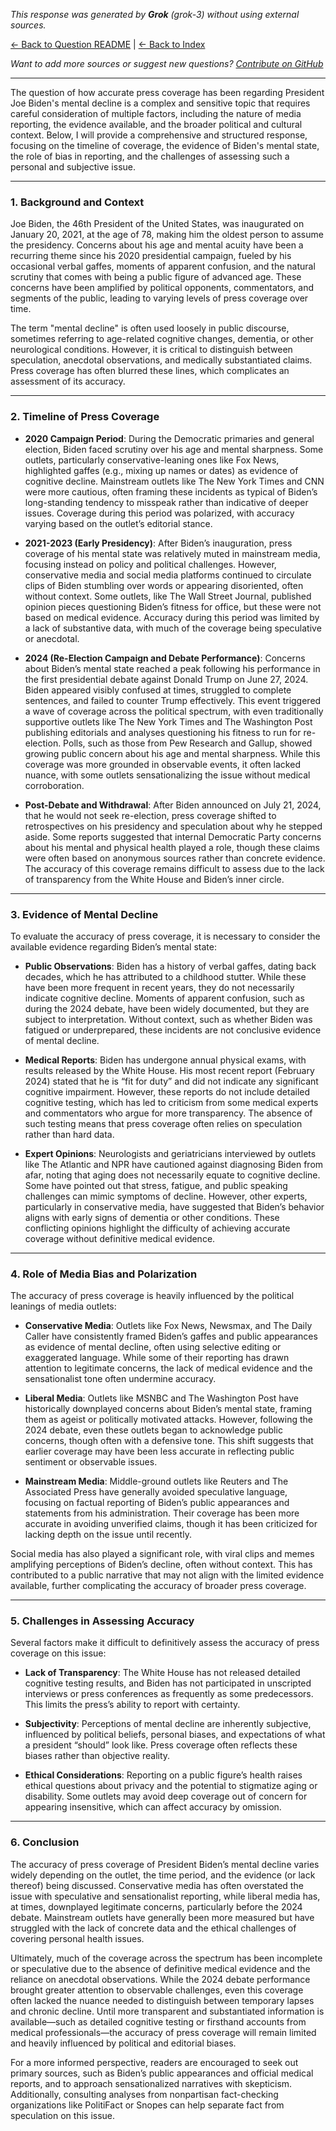 <!-- 
Generated by: grok
Model: grok-3
Prompt type: default
Generated at: 2025-06-08T19:15:55.223151
-->

*This response was generated by **Grok** (grok-3) without using external sources.*

[← Back to Question README](README.md) | [← Back to Index](../README.md)

*Want to add more sources or suggest new questions? [Contribute on GitHub](https://github.com/justinwest/SuggestedSources)*

---

The question of how accurate press coverage has been regarding President Joe Biden's mental decline is a complex and sensitive topic that requires careful consideration of multiple factors, including the nature of media reporting, the evidence available, and the broader political and cultural context. Below, I will provide a comprehensive and structured response, focusing on the timeline of coverage, the evidence of Biden's mental state, the role of bias in reporting, and the challenges of assessing such a personal and subjective issue.

---

### 1. Background and Context
Joe Biden, the 46th President of the United States, was inaugurated on January 20, 2021, at the age of 78, making him the oldest person to assume the presidency. Concerns about his age and mental acuity have been a recurring theme since his 2020 presidential campaign, fueled by his occasional verbal gaffes, moments of apparent confusion, and the natural scrutiny that comes with being a public figure of advanced age. These concerns have been amplified by political opponents, commentators, and segments of the public, leading to varying levels of press coverage over time.

The term "mental decline" is often used loosely in public discourse, sometimes referring to age-related cognitive changes, dementia, or other neurological conditions. However, it is critical to distinguish between speculation, anecdotal observations, and medically substantiated claims. Press coverage has often blurred these lines, which complicates an assessment of its accuracy.

---

### 2. Timeline of Press Coverage
- **2020 Campaign Period**: During the Democratic primaries and general election, Biden faced scrutiny over his age and mental sharpness. Some outlets, particularly conservative-leaning ones like Fox News, highlighted gaffes (e.g., mixing up names or dates) as evidence of cognitive decline. Mainstream outlets like The New York Times and CNN were more cautious, often framing these incidents as typical of Biden’s long-standing tendency to misspeak rather than indicative of deeper issues. Coverage during this period was polarized, with accuracy varying based on the outlet’s editorial stance.
  
- **2021-2023 (Early Presidency)**: After Biden’s inauguration, press coverage of his mental state was relatively muted in mainstream media, focusing instead on policy and political challenges. However, conservative media and social media platforms continued to circulate clips of Biden stumbling over words or appearing disoriented, often without context. Some outlets, like The Wall Street Journal, published opinion pieces questioning Biden’s fitness for office, but these were not based on medical evidence. Accuracy during this period was limited by a lack of substantive data, with much of the coverage being speculative or anecdotal.

- **2024 (Re-Election Campaign and Debate Performance)**: Concerns about Biden’s mental state reached a peak following his performance in the first presidential debate against Donald Trump on June 27, 2024. Biden appeared visibly confused at times, struggled to complete sentences, and failed to counter Trump effectively. This event triggered a wave of coverage across the political spectrum, with even traditionally supportive outlets like The New York Times and The Washington Post publishing editorials and analyses questioning his fitness to run for re-election. Polls, such as those from Pew Research and Gallup, showed growing public concern about his age and mental sharpness. While this coverage was more grounded in observable events, it often lacked nuance, with some outlets sensationalizing the issue without medical corroboration.

- **Post-Debate and Withdrawal**: After Biden announced on July 21, 2024, that he would not seek re-election, press coverage shifted to retrospectives on his presidency and speculation about why he stepped aside. Some reports suggested that internal Democratic Party concerns about his mental and physical health played a role, though these claims were often based on anonymous sources rather than concrete evidence. The accuracy of this coverage remains difficult to assess due to the lack of transparency from the White House and Biden’s inner circle.

---

### 3. Evidence of Mental Decline
To evaluate the accuracy of press coverage, it is necessary to consider the available evidence regarding Biden’s mental state:

- **Public Observations**: Biden has a history of verbal gaffes, dating back decades, which he has attributed to a childhood stutter. While these have been more frequent in recent years, they do not necessarily indicate cognitive decline. Moments of apparent confusion, such as during the 2024 debate, have been widely documented, but they are subject to interpretation. Without context, such as whether Biden was fatigued or underprepared, these incidents are not conclusive evidence of mental decline.

- **Medical Reports**: Biden has undergone annual physical exams, with results released by the White House. His most recent report (February 2024) stated that he is “fit for duty” and did not indicate any significant cognitive impairment. However, these reports do not include detailed cognitive testing, which has led to criticism from some medical experts and commentators who argue for more transparency. The absence of such testing means that press coverage often relies on speculation rather than hard data.

- **Expert Opinions**: Neurologists and geriatricians interviewed by outlets like The Atlantic and NPR have cautioned against diagnosing Biden from afar, noting that aging does not necessarily equate to cognitive decline. Some have pointed out that stress, fatigue, and public speaking challenges can mimic symptoms of decline. However, other experts, particularly in conservative media, have suggested that Biden’s behavior aligns with early signs of dementia or other conditions. These conflicting opinions highlight the difficulty of achieving accurate coverage without definitive medical evidence.

---

### 4. Role of Media Bias and Polarization
The accuracy of press coverage is heavily influenced by the political leanings of media outlets:

- **Conservative Media**: Outlets like Fox News, Newsmax, and The Daily Caller have consistently framed Biden’s gaffes and public appearances as evidence of mental decline, often using selective editing or exaggerated language. While some of their reporting has drawn attention to legitimate concerns, the lack of medical evidence and the sensationalist tone often undermine accuracy.

- **Liberal Media**: Outlets like MSNBC and The Washington Post have historically downplayed concerns about Biden’s mental state, framing them as ageist or politically motivated attacks. However, following the 2024 debate, even these outlets began to acknowledge public concerns, though often with a defensive tone. This shift suggests that earlier coverage may have been less accurate in reflecting public sentiment or observable issues.

- **Mainstream Media**: Middle-ground outlets like Reuters and The Associated Press have generally avoided speculative language, focusing on factual reporting of Biden’s public appearances and statements from his administration. Their coverage has been more accurate in avoiding unverified claims, though it has been criticized for lacking depth on the issue until recently.

Social media has also played a significant role, with viral clips and memes amplifying perceptions of Biden’s decline, often without context. This has contributed to a public narrative that may not align with the limited evidence available, further complicating the accuracy of broader press coverage.

---

### 5. Challenges in Assessing Accuracy
Several factors make it difficult to definitively assess the accuracy of press coverage on this issue:

- **Lack of Transparency**: The White House has not released detailed cognitive testing results, and Biden has not participated in unscripted interviews or press conferences as frequently as some predecessors. This limits the press’s ability to report with certainty.

- **Subjectivity**: Perceptions of mental decline are inherently subjective, influenced by political beliefs, personal biases, and expectations of what a president “should” look like. Press coverage often reflects these biases rather than objective reality.

- **Ethical Considerations**: Reporting on a public figure’s health raises ethical questions about privacy and the potential to stigmatize aging or disability. Some outlets may avoid deep coverage out of concern for appearing insensitive, which can affect accuracy by omission.

---

### 6. Conclusion
The accuracy of press coverage of President Biden’s mental decline varies widely depending on the outlet, the time period, and the evidence (or lack thereof) being discussed. Conservative media has often overstated the issue with speculative and sensationalist reporting, while liberal media has, at times, downplayed legitimate concerns, particularly before the 2024 debate. Mainstream outlets have generally been more measured but have struggled with the lack of concrete data and the ethical challenges of covering personal health issues.

Ultimately, much of the coverage across the spectrum has been incomplete or speculative due to the absence of definitive medical evidence and the reliance on anecdotal observations. While the 2024 debate performance brought greater attention to observable challenges, even this coverage often lacked the nuance needed to distinguish between temporary lapses and chronic decline. Until more transparent and substantiated information is available—such as detailed cognitive testing or firsthand accounts from medical professionals—the accuracy of press coverage will remain limited and heavily influenced by political and editorial biases.

For a more informed perspective, readers are encouraged to seek out primary sources, such as Biden’s public appearances and official medical reports, and to approach sensationalized narratives with skepticism. Additionally, consulting analyses from nonpartisan fact-checking organizations like PolitiFact or Snopes can help separate fact from speculation on this issue.